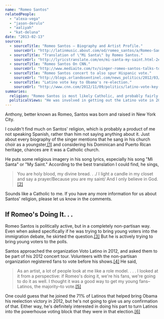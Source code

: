 ```yaml
---
name: "Romeo Santos"
relatedPeople:
  - "alexa-vega"
  - "jason-derulo"
  - "aaliyah"
  - "kat-deluna"
date: "2013-02-13"
sources:
  - sourceTitle: "Romeo Santos – Biography and Artist Profile."
    sourceUrl: "http://latinmusic.about.com/od/romeo_santos/a/Romeo-Santos-Biography-And-Artist-Profile.htm"
  - sourceTitle: "Translation of \"Mi Santa\" by Romeo Santos."
    sourceUrl: "http://lyricstranslate.com/en/mi-santa-my-saint.html-2#songtranslation"
  - sourceTitle: "Romeo Santos On CNN."
    sourceUrl: "http://www.mediaite.com/tv/singer-romeo-santos-talks-to-soledad-obrien-about-promoting-the-latino-vote/"
  - sourceTitle: "Romeo Santos concert to also spur Hispanic vote."
    sourceUrl: "http://blogs.orlandosentinel.com/news_politics/2012/03/romeo-santos-concert-to-also-spur-hispanic-vote.html"
  - sourceTitle: "Latino vote key to Obama's re-election."
    sourceUrl: "http://www.cnn.com/2012/11/09/politics/latino-vote-key-election"
summaries:
  religion: "Romeo Santos is most likely Catholic, and probably fairly religious."
  politicalViews: "He was involved in getting out the Latino vote in 2012, but has remained completely non-partisan himself."
---
```


Anthony, better known as Romeo, Santos was born and raised in New York City.

I couldn't find much on Santos' religion, which is probably a product of me not speaking Spanish, rather than him not saying anything about it. Just about every biography of the singer mentions that he sang in his church choir as a youngster,<a class="source-citation" href="#http%3A%2F%2Flatinmusic.about.com%2Fod%2Fromeo_santos%2Fa%2FRomeo-Santos-Biography-And-Artist-Profile.htm" title="Romeo Santos – Biography and Artist Profile.">[1]</a> and considering his Dominican and Puerto Rican heritage, chances are it was a Catholic church.

He puts some religious imagery in his song lyrics, especially his song "Mi Santa" or "My Saint." According to the best translation I could find, he sings,

>You are holy blood, my divine bread. . ./ I light a candle in my closet and say a prayer/Because you are my saint/ And I only believe in God.<a class="source-citation" href="#http%3A%2F%2Flyricstranslate.com%2Fen%2Fmi-santa-my-saint.html-2%23songtranslation" title="Translation of &quot;Mi Santa&quot; by Romeo Santos.">[2]</a>

Sounds like a Catholic to me. If you have any more information for us about Santos' religion, please let us know in the comments.


## If Romeo's Doing It. . .

Romeo Santos is politically active, but in a completely non-partisan way. Even when asked specifically if he was trying to bring young voters into the immigration debate, he skirted the question.<a class="source-citation" href="#http%3A%2F%2Fwww.mediaite.com%2Ftv%2Fsinger-romeo-santos-talks-to-soledad-obrien-about-promoting-the-latino-vote%2F" title="Romeo Santos on CNN.">[3]</a> But he is actively trying to bring young voters to the polls.

Santos approached the organization Voto Latino in 2012, and asked them to be part of his 2012 concert tour. Volunteers with the non-partisan organization registered fans to vote before his shows.<a class="source-citation" href="#http%3A%2F%2Fblogs.orlandosentinel.com%2Fnews_politics%2F2012%2F03%2Fromeo-santos-concert-to-also-spur-hispanic-vote.html" title="Romeo Santos concert to also spur Hispanic vote.">[4]</a> He said,

>As an artist, a lot of people look at me like a role model. . . . I looked at it from a perspective: if Romeo's doing it, we're his fans, we're going to do it as well. I thought it was a good way to get my young fans–Latinos, the majority–to vote.<a class="source-citation" href="#http%3A%2F%2Fwww.mediaite.com%2Ftv%2Fsinger-romeo-santos-talks-to-soledad-obrien-about-promoting-the-latino-vote%2F" title="Romeo Santos On CNN.">[5]</a>

One could guess that he joined the 71% of Latinos that helped bring Obama his reelection victory in 2012, but he's not going to give us any confirmation of that. Either way, he's definitely interested in doing his part to turn Latinos into the powerhouse voting block that they were in that election.<a class="source-citation" href="#http%3A%2F%2Fwww.cnn.com%2F2012%2F11%2F09%2Fpolitics%2Flatino-vote-key-election" title="Latino vote key to Obama&apos;s re-election.">[6]</a>